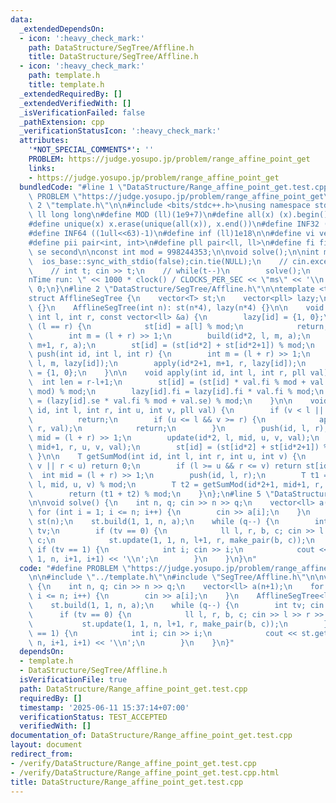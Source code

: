 ```yaml
---
data:
  _extendedDependsOn:
  - icon: ':heavy_check_mark:'
    path: DataStructure/SegTree/Affline.h
    title: DataStructure/SegTree/Affline.h
  - icon: ':heavy_check_mark:'
    path: template.h
    title: template.h
  _extendedRequiredBy: []
  _extendedVerifiedWith: []
  _isVerificationFailed: false
  _pathExtension: cpp
  _verificationStatusIcon: ':heavy_check_mark:'
  attributes:
    '*NOT_SPECIAL_COMMENTS*': ''
    PROBLEM: https://judge.yosupo.jp/problem/range_affine_point_get
    links:
    - https://judge.yosupo.jp/problem/range_affine_point_get
  bundledCode: "#line 1 \"DataStructure/Range_affine_point_get.test.cpp\"\n#define\
    \ PROBLEM \"https://judge.yosupo.jp/problem/range_affine_point_get\"\n\n#line\
    \ 2 \"template.h\"\n\n#include <bits/stdc++.h>\nusing namespace std;\n \n#define\
    \ ll long long\n#define MOD (ll)(1e9+7)\n#define all(x) (x).begin(),(x).end()\n\
    #define unique(x) x.erase(unique(all(x)), x.end())\n#define INF32 ((1ull<<31)-1)\n\
    #define INF64 ((1ull<<63)-1)\n#define inf (ll)1e18\n\n#define vi vector<int>\n\
    #define pii pair<int, int>\n#define pll pair<ll, ll>\n#define fi first\n#define\
    \ se second\n\nconst int mod = 998244353;\n\nvoid solve();\n\nint main(){\n  \
    \  ios_base::sync_with_stdio(false);cin.tie(NULL);\n    // cin.exceptions(cin.failbit);\n\
    \    // int t; cin >> t;\n    // while(t--)\n        solve();\n    cerr << \"\\\
    nTime run: \" << 1000 * clock() / CLOCKS_PER_SEC << \"ms\" << '\\n';\n    return\
    \ 0;\n}\n#line 2 \"DataStructure/SegTree/Affline.h\"\n\ntemplate <typename T>\n\
    struct AfflineSegTree {\n    vector<T> st;\n    vector<pll> lazy;\n\n    AfflineSegTree()\
    \ {}\n    AfflineSegTree(int n): st(n*4), lazy(n*4) {}\n\n    void build(int id,\
    \ int l, int r, const vector<ll> &a) {\n        lazy[id] = {1, 0};\n        if\
    \ (l == r) {\n            st[id] = a[l] % mod;\n            return;\n        }\n\
    \        int m = (l + r) >> 1;\n        build(id*2, l, m, a);\n        build(id*2+1,\
    \ m+1, r, a);\n        st[id] = (st[id*2] + st[id*2+1]) % mod;\n    }\n\n    void\
    \ push(int id, int l, int r) {\n        int m = (l + r) >> 1;\n        apply(id*2,\
    \ l, m, lazy[id]);\n        apply(id*2+1, m+1, r, lazy[id]);\n        lazy[id]\
    \ = {1, 0};\n    }\n\n    void apply(int id, int l, int r, pll val) {\n      \
    \  int len = r-l+1;\n        st[id] = (st[id] * val.fi % mod + val.se * len %\
    \ mod) % mod;\n        lazy[id].fi = lazy[id].fi * val.fi % mod;\n        lazy[id].se\
    \ = (lazy[id].se * val.fi % mod + val.se) % mod;\n    }\n\n    void update(int\
    \ id, int l, int r, int u, int v, pll val) {\n        if (v < l || u > r)\n  \
    \          return;\n        if (u <= l && v >= r) {\n            apply(id, l,\
    \ r, val);\n            return;\n        }\n        push(id, l, r);\n        int\
    \ mid = (l + r) >> 1;\n        update(id*2, l, mid, u, v, val);\n        update(id*2+1,\
    \ mid+1, r, u, v, val);\n        st[id] = (st[id*2] + st[id*2+1]) % mod;\n   \
    \ }\n\n    T getSumMod(int id, int l, int r, int u, int v) {\n        if (l >\
    \ v || r < u) return 0;\n        if (l >= u && r <= v) return st[id];\n      \
    \  int mid = (l + r) >> 1;\n        push(id, l, r);\n        T t1 = getSumMod(id*2,\
    \ l, mid, u, v) % mod;\n        T t2 = getSumMod(id*2+1, mid+1, r, u, v) % mod;\n\
    \        return (t1 + t2) % mod;\n    }\n};\n#line 5 \"DataStructure/Range_affine_point_get.test.cpp\"\
    \n\nvoid solve() {\n    int n, q; cin >> n >> q;\n    vector<ll> a(n+1);\n   \
    \ for (int i = 1; i <= n; i++) {\n        cin >> a[i];\n    }\n    AfflineSegTree<ll>\
    \ st(n);\n    st.build(1, 1, n, a);\n    while (q--) {\n        int tv; cin >>\
    \ tv;\n        if (tv == 0) {\n            ll l, r, b, c; cin >> l >> r >> b >>\
    \ c;\n            st.update(1, 1, n, l+1, r, make_pair(b, c));\n        } else\
    \ if (tv == 1) {\n            int i; cin >> i;\n            cout << st.getSumMod(1,\
    \ 1, n, i+1, i+1) << '\\n';\n        }\n    }\n}\n"
  code: "#define PROBLEM \"https://judge.yosupo.jp/problem/range_affine_point_get\"\
    \n\n#include \"../template.h\"\n#include \"SegTree/Affline.h\"\n\nvoid solve()\
    \ {\n    int n, q; cin >> n >> q;\n    vector<ll> a(n+1);\n    for (int i = 1;\
    \ i <= n; i++) {\n        cin >> a[i];\n    }\n    AfflineSegTree<ll> st(n);\n\
    \    st.build(1, 1, n, a);\n    while (q--) {\n        int tv; cin >> tv;\n  \
    \      if (tv == 0) {\n            ll l, r, b, c; cin >> l >> r >> b >> c;\n \
    \           st.update(1, 1, n, l+1, r, make_pair(b, c));\n        } else if (tv\
    \ == 1) {\n            int i; cin >> i;\n            cout << st.getSumMod(1, 1,\
    \ n, i+1, i+1) << '\\n';\n        }\n    }\n}"
  dependsOn:
  - template.h
  - DataStructure/SegTree/Affline.h
  isVerificationFile: true
  path: DataStructure/Range_affine_point_get.test.cpp
  requiredBy: []
  timestamp: '2025-06-11 15:37:14+07:00'
  verificationStatus: TEST_ACCEPTED
  verifiedWith: []
documentation_of: DataStructure/Range_affine_point_get.test.cpp
layout: document
redirect_from:
- /verify/DataStructure/Range_affine_point_get.test.cpp
- /verify/DataStructure/Range_affine_point_get.test.cpp.html
title: DataStructure/Range_affine_point_get.test.cpp
---
```

